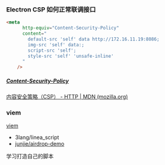 ### Electron CSP 如何正常联调接口

```html
<meta
      http-equiv="Content-Security-Policy"
      content="
        default-src 'self' data http://172.16.11.19:8086;
        img-src 'self' data:;
        script-src 'self';
        style-src 'self' 'unsafe-inline'
      "
    />
```



##### [Content-Security-Policy](https://developer.mozilla.org/zh-CN/docs/Web/HTTP/Headers/Content-Security-Policy)

[内容安全策略（CSP） - HTTP | MDN (mozilla.org)](https://developer.mozilla.org/zh-CN/docs/Web/HTTP/CSP)

### viem

[viem](https://viem.sh/)

- 3lang/linea_script
- [junjie/airdrop-demo](https://github.com/junjie9021/simple-airdrop-demo)

学习打造自己的脚本

